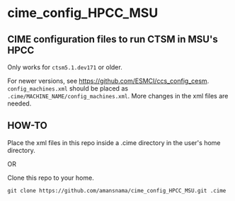 # cime_config_HPCC_MSU

## CIME configuration files to run CTSM in MSU's HPCC

Only works for `ctsm5.1.dev171` or older.

For newer versions, see https://github.com/ESMCI/ccs_config_cesm. `config_machines.xml` should be placed as `.cime/MACHINE_NAME/config_machines.xml`. More changes in the xml files are needed.

## HOW-TO
Place the xml files in this repo inside a .cime directory in the user's home directory.

OR 

Clone this repo to your home.

`git clone https://github.com/amansnama/cime_config_HPCC_MSU.git .cime`
